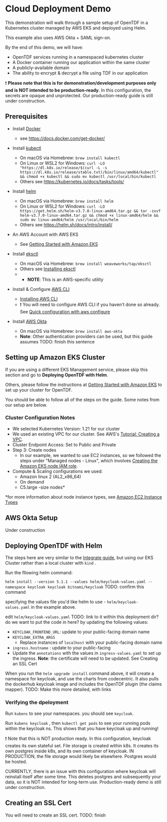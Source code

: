 # Cloud Deployment Demo

This demonstration will walk through a sample setup of OpenTDF in a Kubernetes cluster managed by AWS EKS and deployed using Helm.

This example also uses AWS Okta + SAML sign-on. 

By the end of this demo, we will have:
* OpenTDF services running in a namespaced kubernetes cluster
* A Docker container running our application within the same cluster
* A publicly-available domain
* The ability to encrypt & decrypt a file using TDF in our application


:exclamation: **Please note that this is for demonstration/development purposes only and is NOT intended to be production-ready**. In this configuration, the secrets are opaque and unprotected. Our production-ready guide is still under construction. 


## Prerequisites

- Install [Docker](https://www.docker.com/)

  - see https://docs.docker.com/get-docker/

- Install [kubectl](https://kubernetes.io/docs/reference/kubectl/overview/)

  - On macOS via Homebrew: `brew install kubectl`
  - On Linux or WSL2 for Windows: `curl -LO "https://dl.k8s.io/release/$(curl -L -s https://dl.k8s.io/release/stable.txt)/bin/linux/amd64/kubectl" && chmod +x kubectl && sudo mv kubectl /usr/local/bin/kubectl`
  - Others see https://kubernetes.io/docs/tasks/tools/

- Install [helm](https://helm.sh/)

  - On macOS via Homebrew: `brew install helm`
  - On Linux or WSL2 for Windows: `curl -LO https://get.helm.sh/helm-v3.7.0-linux-amd64.tar.gz && tar -zxvf helm-v3.7.0-linux-amd64.tar.gz && chmod +x linux-amd64/helm && sudo mv linux-amd64/helm /usr/local/bin/helm`
  - Others see https://helm.sh/docs/intro/install/
  
- An AWS Account with AWS EKS
  
  - See [Getting Started with Amazon EKS](https://docs.aws.amazon.com/eks/latest/userguide/getting-started.html) 
  
- Install [eksctl](https://docs.aws.amazon.com/eks/latest/userguide/eksctl.html) 
  
  - On macOS via Homebrew: `brew install weaveworks/tap/eksctl` 
  - Others see [Installing eksctl](https://docs.aws.amazon.com/eks/latest/userguide/eksctl.html)
  - - **NOTE**: This is an AWS-specific utility

- Install & Configure [AWS CLI](https://docs.aws.amazon.com/eks/latest/userguide/getting-started-console.html)
  - [Installing AWS CLI](https://docs.aws.amazon.com/cli/latest/userguide/cli-chap-install.html)
  - :exclamation: You will need to configure AWS CLI if you haven't done so already. See [Quick configuration with aws configure](https://docs.aws.amazon.com/cli/latest/userguide/cli-configure-quickstart.html#cli-configure-quickstart-config)

- Install [AWS Okta](https://docs.aws.amazon.com/singlesignon/latest/userguide/okta-idp.html)
  - On macOS via Homebrew: `brew install aws-okta` 
  - **Note**: Other authentication providers can be used, but this guide assumes TODO: finish this sentence


## Setting up Amazon EKS Cluster

If you are using a different EKS Management service, please skip this section and go to **Deploying OpenTDF with Helm**. 

Others, please follow the instructions at [Getting Started with Amazon EKS](https://docs.aws.amazon.com/eks/latest/userguide/getting-started.html) to set up your cluster for OpenTDF. 

You should be able to follow all of the steps on the guide. Some notes from our setup are below.

### Cluster Configuration Notes

* We selected Kubernetes Version: 1.21 for our cluster
* We used an existing VPC for our cluster. See AWS's [Tutorial: Creating a VPC](https://docs.aws.amazon.com/batch/latest/userguide/create-public-private-vpc.html).
* Cluster Endpoint Access: Set to Public and Private
* Step 3: Create nodes
  * In our example, we wanted to use EC2 instances, so we followed the steps under "Managed nodes - Linux", which involves [Creating the Amazon EKS node IAM role](https://docs.aws.amazon.com/eks/latest/userguide/create-node-role.html).
* Compute & Scaling configurations we used:
  * Amazon linux 2 (AL2_x86_64)
  * On demand
  * C5.large -size nodes*

\*for more information about node instance types, see [Amazon EC2 Instance Types](https://www.amazonaws.cn/en/ec2/instance-types/)


## AWS Okta Setup

Under construction


## Deploying OpenTDF with Helm

The steps here are very similar to the [Integrate guide](https://github.com/opentdf/documentation/tree/main/integrate#keycloak), but using our EKS Cluster rather than a local cluster with `kind` . 

Run the fllowing helm command:

`helm install --version 5.1.1 --values helm/keycloak-values.yaml --namespace keycloak keycloak bitnami/keycloak` TODO: confirm this command

specifying the values file you'd like helm to use - `helm/keycloak-values.yaml` in the example above.

edit `helm/keycloak-values.yaml` TODO: link to it within this deployment dir? do we want to put the code in here? by updating the following values:
* `KEYCLOAK_FRONTEND_URL`: update to your public-facing domain name
* `KEYCLOAK_EXTRA_ARGS`
  * Replace instances of `localhost` with your public-facing domain name
* `ingress.hostname` : update to your public-facing 
* Update the `annotations` with the values in `ingress-values.yaml` to set up the ingress. **Note**: the certificate will need to be updated. See Creating an SSL Cert

When you run the `helm upgrade install` command above, it will create a namespace for keycloak, and use the charts from codecentric. It also pulls the dockerhub keycloak image and includes the OpenTDF plugin (the claims mapper). TODO: Make this more detailed, with links 

### Verifying the dpeloyment

Run `kubens` to see your namespaces. you should see `keycloak`. 

Run `kubens keycloak` , then `kubectl get pods` to see your running pods within the keycloak ns. This shows that you have keycloak up and running! 

:exclamation: Note that this is NOT production ready. In this configuration, keycloak creates its own stateful set. File storage is created within k8s. It creates its own postgres inside k8s, and its own container of keycloak. IN PRODUCTION, the file storage would likely be elsewhere. Postgres would be hosted. 

CURRENTLY, there is an issue with this configuration where keycloak will reinstall itself after some time. This deletes postgres and subsequently your data, so it is NOT intended for long-term use. Production-ready demo is still under construction. 

## Creating an SSL Cert

You will need to create an SSL cert. TODO: finish





 




